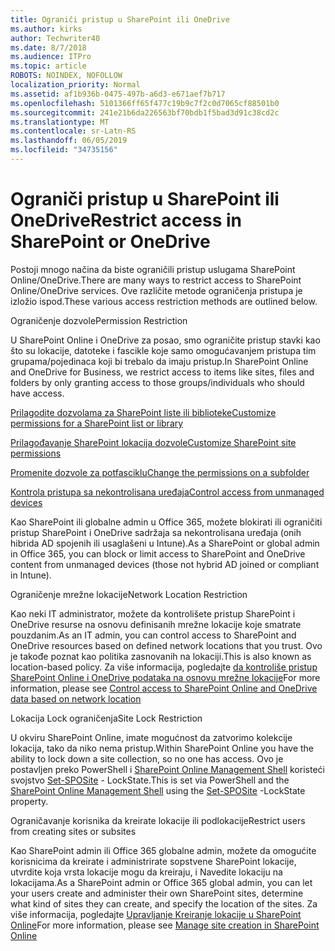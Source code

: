 ```yaml
---
title: Ograniči pristup u SharePoint ili OneDrive
ms.author: kirks
author: Techwriter40
ms.date: 8/7/2018
ms.audience: ITPro
ms.topic: article
ROBOTS: NOINDEX, NOFOLLOW
localization_priority: Normal
ms.assetid: af1b936b-0475-497b-a6d3-e671aef7b717
ms.openlocfilehash: 5101366ff65f477c19b9c7f2c0d7065cf88501b0
ms.sourcegitcommit: 241e21b6da226563bf70bdb1f5bad3d91c38cd2c
ms.translationtype: MT
ms.contentlocale: sr-Latn-RS
ms.lasthandoff: 06/05/2019
ms.locfileid: "34735156"
---
```

# <a name="restrict-access-in-sharepoint-or-onedrive"></a><span data-ttu-id="22468-102">Ograniči pristup u SharePoint ili OneDrive</span><span class="sxs-lookup"><span data-stu-id="22468-102">Restrict access in SharePoint or OneDrive</span></span>

<span data-ttu-id="22468-103">Postoji mnogo načina da biste ograničili pristup uslugama SharePoint Online/OneDrive.</span><span class="sxs-lookup"><span data-stu-id="22468-103">There are many ways to restrict access to SharePoint Online/OneDrive services.</span></span> <span data-ttu-id="22468-104">Ove različite metode ograničenja pristupa je izložio ispod.</span><span class="sxs-lookup"><span data-stu-id="22468-104">These various access restriction methods are outlined below.</span></span> 

<span data-ttu-id="22468-105">Ograničenje dozvole</span><span class="sxs-lookup"><span data-stu-id="22468-105">Permission Restriction</span></span>

<span data-ttu-id="22468-106">U SharePoint Online i OneDrive za posao, smo ograničite pristup stavki kao što su lokacije, datoteke i fascikle koje samo omogućavanjem pristupa tim grupama/pojedinaca koji bi trebalo da imaju pristup.</span><span class="sxs-lookup"><span data-stu-id="22468-106">In SharePoint Online and OneDrive for Business, we restrict access to items like sites, files and folders by only granting access to those groups/individuals who should have access.</span></span>

[<span data-ttu-id="22468-107">Prilagodite dozvolama za SharePoint liste ili biblioteke</span><span class="sxs-lookup"><span data-stu-id="22468-107">Customize permissions for a SharePoint list or library</span></span>](https://support.office.com/en-us/article/Customize-permissions-for-a-SharePoint-list-or-library-02d770f3-59eb-4910-a608-5f84cc297782)

[<span data-ttu-id="22468-108">Prilagođavanje SharePoint lokacija dozvole</span><span class="sxs-lookup"><span data-stu-id="22468-108">Customize SharePoint site permissions</span></span>](https://docs.microsoft.com/en-us/sharepoint/customize-sharepoint-site-permissions)

[<span data-ttu-id="22468-109">Promenite dozvole za potfasciklu</span><span class="sxs-lookup"><span data-stu-id="22468-109">Change the permissions on a subfolder</span></span>](https://support.office.com/en-us/article/Change-the-permissions-on-a-subfolder-5427BD7C-F20A-4F75-8CF2-5359DD45A1A6)

[<span data-ttu-id="22468-110">Kontrola pristupa sa nekontrolisana uređaja</span><span class="sxs-lookup"><span data-stu-id="22468-110">Control access from unmanaged devices</span></span>](https://docs.microsoft.com/en-us/sharepoint/control-access-from-unmanaged-devices)

<span data-ttu-id="22468-111">Kao SharePoint ili globalne admin u Office 365, možete blokirati ili ograničiti pristup SharePoint i OneDrive sadržaja sa nekontrolisana uređaja (onih hibrida AD spojenih ili usaglašeni u Intune).</span><span class="sxs-lookup"><span data-stu-id="22468-111">As a SharePoint or global admin in Office 365, you can block or limit access to SharePoint and OneDrive content from unmanaged devices (those not hybrid AD joined or compliant in Intune).</span></span>

<span data-ttu-id="22468-112">Ograničenje mrežne lokacije</span><span class="sxs-lookup"><span data-stu-id="22468-112">Network Location Restriction</span></span>

<span data-ttu-id="22468-113">Kao neki IT administrator, možete da kontrolišete pristup SharePoint i OneDrive resurse na osnovu definisanih mrežne lokacije koje smatrate pouzdanim.</span><span class="sxs-lookup"><span data-stu-id="22468-113">As an IT admin, you can control access to SharePoint and OneDrive resources based on defined network locations that you trust.</span></span> <span data-ttu-id="22468-114">Ovo je takođe poznat kao politika zasnovanih na lokaciji.</span><span class="sxs-lookup"><span data-stu-id="22468-114">This is also known as location-based policy.</span></span> <span data-ttu-id="22468-115">Za više informacija, pogledajte [da kontroliše pristup SharePoint Online i OneDrive podataka na osnovu mrežne lokacije](https://docs.microsoft.com/en-us/sharepoint/control-access-based-on-network-location)</span><span class="sxs-lookup"><span data-stu-id="22468-115">For more information, please see [Control access to SharePoint Online and OneDrive data based on network location](https://docs.microsoft.com/en-us/sharepoint/control-access-based-on-network-location)</span></span>

<span data-ttu-id="22468-116">Lokacija Lock ograničenja</span><span class="sxs-lookup"><span data-stu-id="22468-116">Site Lock Restriction</span></span> 

<span data-ttu-id="22468-117">U okviru SharePoint Online, imate mogućnost da zatvorimo kolekcije lokacija, tako da niko nema pristup.</span><span class="sxs-lookup"><span data-stu-id="22468-117">Within SharePoint Online you have the ability to lock down a site collection, so no one has access.</span></span> <span data-ttu-id="22468-118">Ovo je postavljen preko PowerShell i [SharePoint Online Management Shell](https://docs.microsoft.com/en-us/powershell/sharepoint/sharepoint-online/connect-sharepoint-online?view=sharepoint-ps) koristeći svojstvo [Set-SPOSite](https://docs.microsoft.com/en-us/powershell/module/sharepoint-online/set-sposite?view=sharepoint-ps) - LockState.</span><span class="sxs-lookup"><span data-stu-id="22468-118">This is set via PowerShell and the [SharePoint Online Management Shell](https://docs.microsoft.com/en-us/powershell/sharepoint/sharepoint-online/connect-sharepoint-online?view=sharepoint-ps) using the [Set-SPOSite](https://docs.microsoft.com/en-us/powershell/module/sharepoint-online/set-sposite?view=sharepoint-ps) -LockState property.</span></span>

<span data-ttu-id="22468-119">Ograničavanje korisnika da kreirate lokacije ili podlokacije</span><span class="sxs-lookup"><span data-stu-id="22468-119">Restrict users from creating sites or subsites</span></span>

<span data-ttu-id="22468-120">Kao SharePoint admin ili Office 365 globalne admin, možete da omogućite korisnicima da kreirate i administrirate sopstvene SharePoint lokacije, utvrdite koja vrsta lokacije mogu da kreiraju, i Navedite lokaciju na lokacijama.</span><span class="sxs-lookup"><span data-stu-id="22468-120">As a SharePoint admin or Office 365 global admin, you can let your users create and administer their own SharePoint sites, determine what kind of sites they can create, and specify the location of the sites.</span></span> <span data-ttu-id="22468-121">Za više informacija, pogledajte [Upravljanje Kreiranje lokacije u SharePoint Online](https://docs.microsoft.com/en-us/sharepoint/manage-site-creation)</span><span class="sxs-lookup"><span data-stu-id="22468-121">For more information, please see [Manage site creation in SharePoint Online](https://docs.microsoft.com/en-us/sharepoint/manage-site-creation)</span></span>

